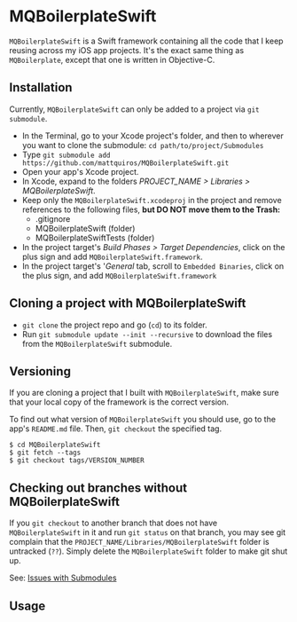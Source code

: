 # MQBoilerplateSwift

`MQBoilerplateSwift` is a Swift framework containing all the code that I keep reusing across my iOS app projects. It's the exact same thing as `MQBoilerplate`, except that one is written in Objective-C.

## Installation

Currently, `MQBoilerplateSwift` can only be added to a project via `git submodule`.

* In the Terminal, go to your Xcode project's folder, and then to wherever you want to clone the submodule: `cd path/to/project/Submodules`
* Type `git submodule add https://github.com/mattquiros/MQBoilerplateSwift.git`
* Open your app's Xcode project.
* In Xcode, expand to the folders *PROJECT_NAME > Libraries > MQBoilerplateSwift*.
* Keep only the `MQBoilerplateSwift.xcodeproj` in the project and remove references to the following files, **but DO NOT move them to the Trash:**
    * .gitignore
    * MQBoilerplateSwift (folder)
    * MQBoilerplateSwiftTests (folder)
* In the project target's *Build Phases > Target Dependencies*, click on the plus sign and add `MQBoilerplateSwift.framework`.
* In the project target's '*General* tab, scroll to `Embedded Binaries`, click on the plus sign, and add `MQBoilerplateSwift.framework`

## Cloning a project with MQBoilerplateSwift

* `git clone` the project repo and go (`cd`) to its folder.
* Run `git submodule update --init --recursive` to download the files from the `MQBoilerplateSwift` submodule.

## Versioning

If you are cloning a project that I built with `MQBoilerplateSwift`, make sure that your local copy of the framework is the correct version.

To find out what version of `MQBoilerplateSwift` you should use, go to the app's `README.md` file. Then, `git checkout` the specified tag.

```
$ cd MQBoilerplateSwift
$ git fetch --tags
$ git checkout tags/VERSION_NUMBER
```

## Checking out branches without MQBoilerplateSwift

If you `git checkout` to another branch that does not have `MQBoilerplateSwift` in it and run `git status` on that branch, you may see git complain that the `PROJECT_NAME/Libraries/MQBoilerplateSwift` folder is untracked (`??`). Simply delete the `MQBoilerplateSwift` folder to make git shut up.

See: [Issues with Submodules](http://git-scm.com/book/en/v2/Git-Tools-Submodules#Issues-with-Submodules)

## Usage